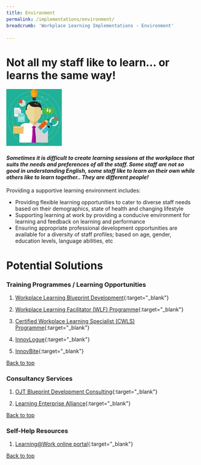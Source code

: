 ```yaml
---
title: Environment
permalink: /implementations/environment/
breadcrumb: 'Workplace Learning Implementations - Environment'

---
```





# **Not all my staff like to learn… or learns the same way!**

<div class="col is-half-desktop is-half-tablet">
			<a href="/implementations/training-needs-analysis"><img src="/images/tna.jpg" alt="tna"></a>
		</div>
		
#### *Sometimes it is difficult to create learning sessions at the workplace that suits the needs and preferences of all the staff. Some staff are not so good in understanding English, some staff like to learn on their own while others like to learn together.. They are different people!* 


Providing a supportive learning environment includes: 

- Providing flexible learning opportunities to cater to diverse staff needs based on their demographics, state of health and changing lifestyle
- Supporting learning at work by providing a conducive environment for learning and feedback on learning and performance 
- Ensuring appropriate professional development opportunities are available for a diversity of staff profiles; based on age, gender, education levels, language abilities, etc 




# **Potential Solutions**

### Training Programmes / Learning Opportunities
1. [Workplace Learning Blueprint Development](https://www.nyp.edu.sg/lifelong-learning/national-centre-of-excellence-for-workplace-learning-nace/courses-training.html){:target="_blank"}

2. [Workplace Learning Facilitator (WLF) Programme](https://www.ial.edu.sg/learn-at-ial/ial-programmes/certificate/workplace-trainer-programme.html){:target="_blank"}

3. [Certified Workplace Learning Specialist (CWLS) Programme](https://www.ial.edu.sg/learn-at-ial/ial-programmes/certificate/certified-workplace-learning-specialist-cwls.html){:target="_blank"}

4. [InnovLogue](https://www.ial.edu.sg/start-learning-innovation/in-lab/innovation-activities.html){:target="_blank"}

5. [InnovBite](https://www.ial.edu.sg/start-learning-innovation/in-lab/innovation-activities.html){:target="_blank"}


[Back to top](#top)



### Consultancy Services
1. [OJT Blueprint Development Consulting](https://www.nyp.edu.sg/lifelong-learning/national-centre-of-excellence-for-workplace-learning-nace/services.html){:target="_blank"}

2. [Learning Enterprise Alliance](https://www.ial.edu.sg/start-enterprise-transformation/learning-enterprise-alliance.html){:target="_blank"}

[Back to top](#top)



### Self-Help Resources
1. [Learning@Work online portal](https://learningatwork.ial.edu.sg/){:target="_blank"}

[Back to top](#top)
